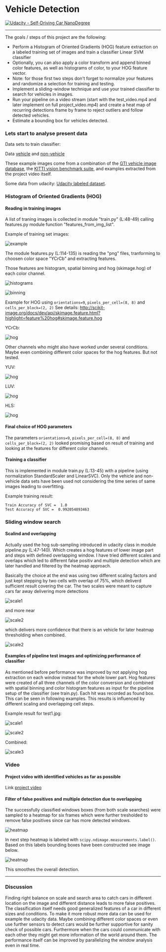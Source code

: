 # Vehicle Detection
[![Udacity - Self-Driving Car NanoDegree](https://s3.amazonaws.com/udacity-sdc/github/shield-carnd.svg)](http://www.udacity.com/drive)

---

The goals / steps of this project are the following:

* Perform a Histogram of Oriented Gradients (HOG) feature extraction on a labeled training set of images and train a classifier Linear SVM classifier
* Optionally, you can also apply a color transform and append binned color features, as well as histograms of color, to your HOG feature vector. 
* Note: for those first two steps don't forget to normalize your features and randomize a selection for training and testing.
* Implement a sliding-window technique and use your trained classifier to search for vehicles in images.
* Run your pipeline on a video stream (start with the test_video.mp4 and later implement on full project_video.mp4) and create a heat map of recurring detections frame by frame to reject outliers and follow detected vehicles.
* Estimate a bounding box for vehicles detected.

### Lets start to analyse present data

Data sets to train classifier:

Data [vehicle](https://s3.amazonaws.com/udacity-sdc/Vehicle_Tracking/vehicles.zip) and [non-vehicle](https://s3.amazonaws.com/udacity-sdc/Vehicle_Tracking/non-vehicles.zip) 

These example images come from a combination of the [GTI vehicle image database](http://www.gti.ssr.upm.es/data/Vehicle_database.html), the [KITTI vision benchmark suite](http://www.cvlibs.net/datasets/kitti/), and examples extracted from the project video itself.   

Some data from udacity: [Udacity labeled dataset](https://github.com/udacity/self-driving-car/tree/master/annotations).

### Histogram of Oriented Gradients (HOG)

#### Reading in training images

A list of traning images is collected in module "train.py" (L:48-49) calling features.py module function "features_from_img_list". 

Example of training set images:

![example](output_images/examples_data.jpg)

The module features.py (L:114-135) is reading the "png" files, tranforming to choosen color space "YCrCb" and extracting features.

Those features are histogram, spatial binning and hog (skimage.hog) of each color channel.

![histograms](output_images/random_car_noncar_histograms.jpg)

![binning](output_images/random_car_noncar_bin_feature.jpg)

Example for HOG using `orientations=9`, `pixels_per_cell=(8, 8)` and `cells_per_block=(2, 2)`
See details: http://scikit-image.org/docs/dev/api/skimage.feature.html?highlight=feature%20hog#skimage.feature.hog

YCrCb:

![hog](output_images/skimage_hogRGB2YCrCb.jpg)

Other channels who might also have worked under several conditions. Maybe even combining different color spaces for the hog features. But not tested.

YUV:

![hog](output_images/skimage_hogYUV.jpg)

LUV:

![hog](output_images/skimage_hogLUV.jpg)

HLS:

![hog](output_images/skimage_hogHLS.jpg)

#### Final choice of HOG parameters

The parameters `orientations=9`, `pixels_per_cell=(8, 8)` and `cells_per_block=(2, 2)` looked promising based on result of training and looking at the features for
different color channels.

#### Training a classifier

This is implemented in module train.py (L:13-45) with a pipeline (using normalization StandardScaler and LinearSVC). Only the vehicle and non-vehicle data sets have 
been used not considering the time series of same images leading to overfitting.

Example training result:

```
Train Accuracy of SVC =  1.0
Test Accuracy of SVC =  0.992054893463
```

### Sliding window search

#### Scalind and overlapping

Actually used the hog sub-sampling introduced in udacity class in module pipeline.py (L:47-140). Which creates a hog features of lower image part and steps with defined 
overlapping window. I have tried different scales and overlaps which led to different false positiv and multiple detection which are later handled and filtered by the heatmap approach.

Basically the choice at the end was using two different scaling factors and just kept stepping by two cells with overlap of 75%, which deliverd sufficient result covering the car.
The two scales were meant to capture cars far away delivering more detections

![scale1](output_images/result_find_cars_scale1_test3.jpg)

and more near

![scale2](output_images/result_find_cars_scale2_test3.jpg)

which delivers more confidence that there is an vehicle for later heatmap thresholding when combined.

![scale2](output_images/result_find_cars_combined_test3.jpg)

#### Examples of pipeline test images and optimizing performance of classifier

As mentioned before performance was improved by not applying hog extraction on each window instead for the whole lower part. Hog features were created of all three
channels of the color conversion and combined with spatial binning and color histogram features as input for the pipeline setup of the classifier (see train.py).
Each hit was recorded as found box. This can be seen in following examples. This results is influenced by different scaling and overlapping cell steps. 

Example result for test1.jpg:

![scale1](output_images/result_find_cars_scale1.jpg)

![scale2](output_images/result_find_cars_scale2.jpg)

Combined:

![scale3](output_images/result_find_cars_combined.jpg)

### Video

#### Project video with identified vehicles as far as possible

Link [project video](./result_project_video.mp4)

####  Filter of false positives and multiple detection due to overlapping

The successfully classified windows boxes (from both scale searches) were sampled to a heatmap for six frames which were further tresholded to remove false positives since car 
has more detected windows.

![heatmap](output_images/result_heatmap_six_frames.jpg)

In next step heatmap is labeled with `scipy.ndimage.measurements.label()`.
Based on this labels bounding boxes have been constructed see image below.

![heatmap](output_images/result_boxes_six_frames.jpg)

This smoothes the overall detection.

---

### Discussion

Finding right balance on scale and search area to catch cars in different location on the image and different distance leads to more false positives. 
The classification itself needs good generalized features of a car in different sizes and conditions. To make it more robust more data can be used for example the udacity data.
Maybe combining different color spaces or even use further sensors to detect cars would be further supportive for sanity check of possible cars. Furthermore when the cars could 
communicate with each other they might get more information of the world around them. 
The performance itself can be improved by parallelizing the window analysis even in real time.